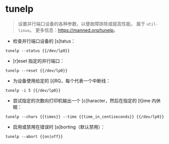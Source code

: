 # tunelp

> 设置并行端口设备的各种参数，以便故障排除或提高性能。
> 属于 `util-linux`。
> 更多信息：<https://manned.org/tunelp>。

- 检查并行端口设备的 [s]tatus：

`tunelp --status {{/dev/lp0}}`

- [r]eset 指定的并行端口：

`tunelp --reset {{/dev/lp0}}`

- 为设备使用给定的 [i]RQ，每个代表一个中断线：

`tunelp -i 5 {{/dev/lp0}}`

- 尝试指定的次数向打印机输出一个 [c]haracter，然后在指定的 [t]ime 内休眠：

`tunelp --chars {{times}} --time {{time_in_centiseconds}} {{/dev/lp0}}`

- 启用或禁用在错误时 [a]borting（默认禁用）：

`tunelp --abort {{on|off}}`